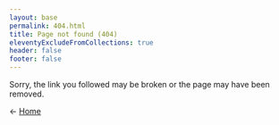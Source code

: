 ```yaml
---
layout: base
permalink: 404.html
title: Page not found (404)
eleventyExcludeFromCollections: true
header: false
footer: false
---
```


Sorry, the link you followed may be broken or the page may have been removed.

← [Home](/)